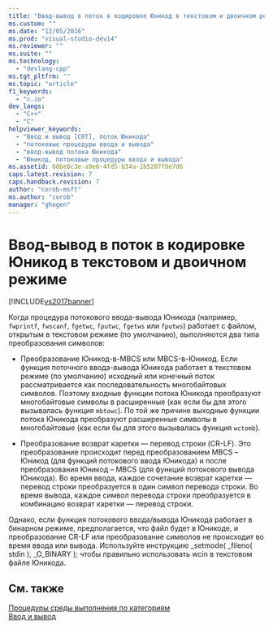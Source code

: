 ```yaml
---
title: "Ввод-вывод в поток в кодировке Юникод в текстовом и двоичном режиме | Microsoft Docs"
ms.custom: ""
ms.date: "12/05/2016"
ms.prod: "visual-studio-dev14"
ms.reviewer: ""
ms.suite: ""
ms.technology: 
  - "devlang-cpp"
ms.tgt_pltfrm: ""
ms.topic: "article"
f1_keywords: 
  - "c.io"
dev_langs: 
  - "C++"
  - "C"
helpviewer_keywords: 
  - "Ввод и вывод [CRT], поток Юникода"
  - "потоковые процедуры ввода и вывода"
  - "ввод-вывод потока Юникода"
  - "Юникод, потоковые процедуры ввода и вывода"
ms.assetid: 68be0c3e-a9e6-4fd5-b34a-1b5207f0e7d6
caps.latest.revision: 7
caps.handback.revision: 7
author: "corob-msft"
ms.author: "corob"
manager: "ghogen"
---
```

# Ввод-вывод в поток в кодировке Юникод в текстовом и двоичном режиме
[!INCLUDE[vs2017banner](../assembler/inline/includes/vs2017banner.md)]

Когда процедура потокового ввода\-вывода Юникода \(например, `fwprintf`, `fwscanf`, `fgetwc`, `fputwc`, `fgetws` или `fputws`\) работает c файлом, открытым в текстовом режиме \(по умолчанию\), выполняются два типа преобразования символов:  
  
-   Преобразование Юникод\-в\-MBCS или MBCS\-в\-Юникод.  Если функция поточного ввода\-вывода Юникода работает в текстовом режиме \(по умолчанию\) исходный или конечный поток рассматривается как последовательность многобайтовых символов.  Поэтому входные функции потока Юникода преобразуют многобайтовые символы в расширенные \(как если бы для этого вызывалась функция `mbtowc`\).  По той же причине выходные функции потока Юникода преобразуют расширенные символы в многобайтовые \(как если бы для этого вызывалась функция `wctomb`\).  
  
-   Преобразование возврат каретки — перевод строки \(CR\-LF\).  Это преобразование происходит перед преобразованием MBCS –Юникод \(для функций потокового ввода Юникода\) и после преобразования Юникод – MBCS \(для функций потокового вывода Юникода\).  Во время ввода, каждое сочетание возврат каретки — перевод строки преобразуется в один символ перевода строки.  Во время вывода, каждое символ перевода строки преобразуется в комбинацию возврат каретки — перевод строки.  
  
 Однако, если функция потокового ввода\/вывода Юникода работает в бинарном режиме, предполагается, что файл будет в Юникоде, и преобразование CR\-LF или преобразование символов не происходит во время ввода или вывода.  Используйте инструкцию \_setmode\( \_fileno\( stdin \), \_O\_BINARY \); чтобы правильно использовать wcin в текстовом файле Юникода.  
  
## См. также  
 [Процедуры среды выполнения по категориям](../c-runtime-library/run-time-routines-by-category.md)   
 [Ввод и вывод](../Topic/Input%20and%20Output.md)